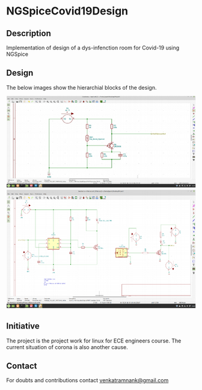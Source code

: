 # NGSpiceCovid19Design

## Description
Implementation of design of a dys-infenction room for Covid-19 using NGSpice

## Design
The below images show the hierarchial blocks of the design.

<img src='https://github.com/venkatramnank/NGSpiceCovid19Design/blob/main/block1.PNG'>

<img src='https://github.com/venkatramnank/NGSpiceCovid19Design/blob/main/block2.PNG'>

## Initiative
The project is the project work for linux for ECE engineers course. The current situation of corona is also another cause.

## Contact
For doubts and contributions contact venkatramnank@gmail.com
